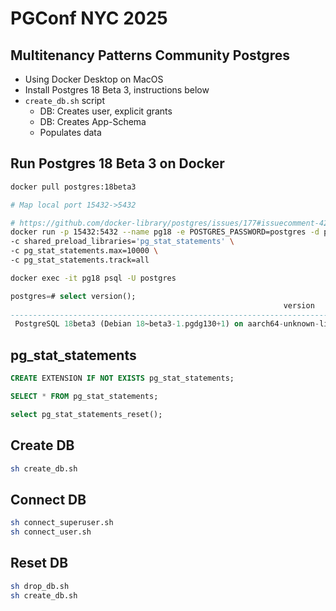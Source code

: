 # PGConf NYC 2025

## Multitenancy Patterns Community Postgres
- Using Docker Desktop on MacOS
- Install Postgres 18 Beta 3, instructions below
- `create_db.sh` script
    - DB: Creates user, explicit grants
    - DB: Creates App-Schema
    - Populates data

## Run Postgres 18 Beta 3 on Docker
```sh
docker pull postgres:18beta3

# Map local port 15432->5432

# https://github.com/docker-library/postgres/issues/177#issuecomment-422053654
docker run -p 15432:5432 --name pg18 -e POSTGRES_PASSWORD=postgres -d postgres:18beta3 \
-c shared_preload_libraries='pg_stat_statements' \
-c pg_stat_statements.max=10000 \
-c pg_stat_statements.track=all

docker exec -it pg18 psql -U postgres
```
```sql
postgres=# select version();
                                                             version
----------------------------------------------------------------------------------------------------------------------------------
 PostgreSQL 18beta3 (Debian 18~beta3-1.pgdg130+1) on aarch64-unknown-linux-gnu, compiled by gcc (Debian 14.2.0-19) 14.2.0, 64-bit
```

## pg_stat_statements
```sql
CREATE EXTENSION IF NOT EXISTS pg_stat_statements;

SELECT * FROM pg_stat_statements;

select pg_stat_statements_reset();
```

## Create DB
```sh
sh create_db.sh
```

## Connect DB
```sh
sh connect_superuser.sh
sh connect_user.sh
```

## Reset DB
```sh
sh drop_db.sh
sh create_db.sh
```

